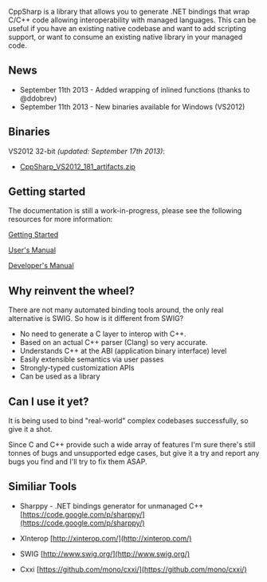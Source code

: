 CppSharp is a library that allows you to generate .NET bindings that wrap C/C++ code allowing interoperability with managed languages. This can be useful if you have an existing native codebase and want to add scripting support, or want to consume an existing native library in your managed code.

## News

* September 11th 2013 - Added wrapping of inlined functions (thanks to @ddobrev)
* September 11th 2013 - New binaries available for Windows (VS2012)

## Binaries

VS2012 32-bit _(updated: September 17th 2013)_:

- [CppSharp_VS2012_181_artifacts.zip](https://dl.dropboxusercontent.com/u/194502/CppSharp/CppSharp_VS2012_181_artifacts.zip)

## Getting started

The documentation is still a work-in-progress, please see the following resources for more information:

[Getting Started](docs/GettingStarted.md)

[User's Manual](docs/UsersManual.md)

[Developer's Manual](docs/DevManual.md)

## Why reinvent the wheel?

There are not many automated binding tools around, the only real alternative is SWIG. So how is it different from SWIG?

 * No need to generate a C layer to interop with C++.
 * Based on an actual C++ parser (Clang) so very accurate.
 * Understands C++ at the ABI (application binary interface) level
 * Easily extensible semantics via user passes
 * Strongly-typed customization APIs
 * Can be used as a library

## Can I use it yet?

It is being used to bind "real-world" complex codebases successfully, so give it a shot.

Since C and C++ provide such a wide array of features I'm sure there's still tonnes of bugs and unsupported edge cases, but give it a try and report any bugs you find and I'll try to fix them ASAP.


## Similiar Tools

* Sharppy - .NET bindings generator for unmanaged C++
[https://code.google.com/p/sharppy/](https://code.google.com/p/sharppy/)

* XInterop
[http://xinterop.com/](http://xinterop.com/)

* SWIG
[http://www.swig.org/](http://www.swig.org/)

* Cxxi
[https://github.com/mono/cxxi/](https://github.com/mono/cxxi/)
